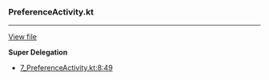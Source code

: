### PreferenceActivity.kt
---
[View file](files/7_PreferenceActivity.kt)

**Super Delegation**

 - [7_PreferenceActivity.kt:8:49](files/7_PreferenceActivity.kt#L8:)
